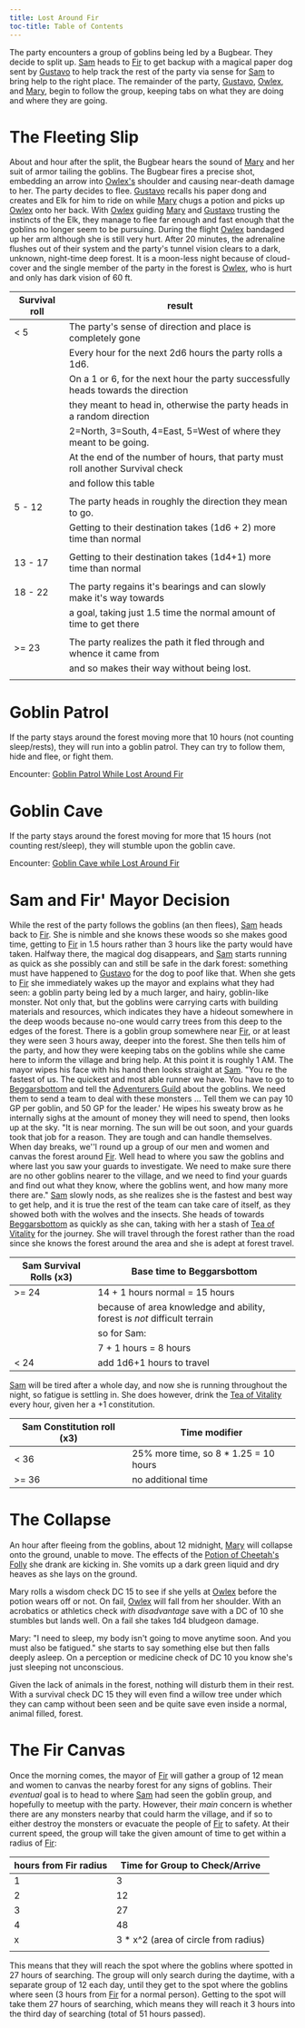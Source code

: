 ```yaml
---
title: Lost Around Fir
toc-title: Table of Contents
---
```


The party encounters a group of goblins being led by a Bugbear. They decide to split up. [Sam](../characters/samantha-teastead.md) heads to [Fir](../places/fir.md) to get backup with a magical paper dog sent by [Gustavo](../characters/gustavo.md) to help track the rest of the party via sense for [Sam](../characters/samantha-teastead.md) to bring help to the right place. The remainder of the party, [Gustavo](../characters/gustavo.md), [Owlex](../characters/owlex.md), and [Mary](../characters/mary-tanner.md), begin to follow the group, keeping tabs on what they are doing and where they are going. 

# The Fleeting Slip

About and hour after the split, the Bugbear hears the sound of [Mary](../characters/mary-tanner.md) and her suit of armor tailing the goblins. The Bugbear fires a precise shot, embedding an arrow into [Owlex's](../characters/owlex.md) shoulder and causing near-death damage to her. The party decides to flee. [Gustavo](../characters/gustavo.md) recalls his paper dong and creates and Elk for him to ride on while [Mary](../characters/mary-tanner.md) chugs a potion and picks up [Owlex](../characters/owlex.md) onto her back. With [Owlex](../characters/owlex.md) guiding [Mary](../characters/mary-tanner.md) and [Gustavo](../characters/gustavo.md) trusting the instincts of the Elk, they manage to flee far enough and fast enough that the goblins no longer seem to be pursuing. During the flight [Owlex](../characters/owlex.md) bandaged up her arm although she is still very hurt. After 20 minutes, the adrenaline flushes out of their system and the party's tunnel vision clears to a dark, unknown, night-time deep forest. It is a moon-less night because of cloud-cover and the single member of the party in the forest is [Owlex](../characters/owlex.md), who is hurt and only has dark vision of 60 ft.

| Survival roll | result                                                                            |
|---------------|-----------------------------------------------------------------------------------|
| < 5           | The party's sense of direction and place is completely gone                       |
|               | Every hour for the next 2d6 hours the party rolls a 1d6.                          |
|               | On a 1 or 6, for the next hour the party successfully heads towards the direction |
|               | they meant to head in, otherwise the party heads in a random  direction           |
|               | 2=North, 3=South, 4=East, 5=West of where they meant to be going.                 |
|               | At the end of the number of hours, that party must roll another Survival check    |
|               | and follow this table                                                             |
|               |                                                                                   |
| 5 - 12        | The party heads in roughly the direction they mean to go.                         |
|               | Getting to their destination takes (1d6 + 2) more time than normal                |
|               |                                                                                   |
| 13 - 17       | Getting to their destination takes (1d4+1) more time than normal                  |
|               |                                                                                   |
| 18 - 22       | The party regains it's bearings and can slowly make it's way towards              |
|               | a goal, taking just 1.5 time the normal amount of time  to get there              |
|               |                                                                                   |
| >= 23         | The party realizes the path it fled through and whence it came from               |
|               | and so makes their way without being lost.                                        |
|               |                                                                                   |


# Goblin Patrol

If the party stays around the forest moving more that 10 hours (not counting sleep/rests), they will run into a goblin patrol. They can try to follow them, hide and flee, or fight them.

Encounter: [Goblin Patrol While Lost Around Fir](../scenes/encounters/goblin-patrol-while-lost-around-fir.md)

# Goblin Cave

If the party stays around the forest moving for more that 15 hours (not counting rest/sleep), they will stumble upon the goblin cave.

Encounter: [Goblin Cave while Lost Around Fir](../scenes/encounters/goblin-cave.md)

# Sam and Fir' Mayor Decision

While the rest of the party follows the goblins (an then flees), [Sam](../characters/samantha-teastead.md) heads back to [Fir](../places/fir.md). She is nimble and she knows these woods so she makes good time, getting to [Fir](../places/fir.md) in 1.5 hours rather than 3 hours like the party would have taken. Halfway there, the magical dog disappears, and [Sam](../characters/samantha-teastead.md) starts running as quick as she possibly can and still be safe in the dark forest: something must have happened to [Gustavo](../characters/gustavo.md) for the dog to poof like that. When she gets to [Fir](../places/fir.md) she immediately wakes up the mayor and explains what they had seen: a goblin party being led by a much larger, and hairy, goblin-like monster. Not only that, but the goblins were carrying carts with building materials and resources, which indicates they have a hideout somewhere in the deep woods because no-one would carry trees from this deep to the edges of the forest. There is a goblin group somewhere near [Fir](../places/fir.md), or at least they were seen 3 hours away, deeper into the forest. She then tells him of the party, and how they were keeping tabs on the goblins while she came here to inform the village and bring help. At this point it is roughly 1 AM. The mayor wipes his face with his hand then looks straight at  [Sam](../characters/samantha-teastead.md). "You re the fastest of us. The quickest and most able runner we have. You have to go to [Beggarsbottom](../places/beggarsbottom/story.md) and tell the [Adventurers Guild](../places/adventurers-guild.md) about the goblins. We need them to send a team to deal with these monsters ... Tell them we can pay 10 GP per goblin, and 50 GP for the leader.' He wipes his sweaty brow as he internally sighs at the amount of money they will need to spend, then looks up at the sky. "It is near morning. The sun will be out soon, and your guards took that job for a reason. They are tough and can handle themselves. When day breaks, we''l round up a group of our men and women and canvas the forest around [Fir](../places/fir.md). Well head to where you saw the goblins and where last you saw your guards to investigate. We need to make sure there are no other goblins nearer to the village, and we need to find your guards and find out what they know, where the goblins went, and how many more there are." [Sam](../characters/samantha-teastead.md) slowly nods, as she realizes she is the fastest and best way to get help, and it is true the rest of the team can take care of itself, as they showed both with the wolves and the insects. She heads of towards [Beggarsbottom](../places/beggarsbottom/story.md) as quickly as she can, taking with her a stash of [Tea of Vitality](../items/tea-of-vitality.md) for the journey. She will travel through the forest rather than the road since she knows the forest around the area and she is adept at forest travel.


| Sam Survival Rolls (x3) | Base time to Beggarsbottom                                               |
|-------------------------|--------------------------------------------------------------------------|
| >= 24                   | 14 + 1 hours normal = 15 hours                                           |
|                         | because of area knowledge and ability, forest is *not* difficult terrain |
|                         | so for Sam:                                                              |
|                         | 7 + 1 hours = 8 hours                                                    |
| < 24                    | add 1d6+1 hours to travel                                                |


[Sam](../characters/samantha-teastead.md) will be tired after a whole day, and now she is running throughout the night, so fatigue is settling in. She does however, drink the [Tea of Vitality](../items/tea-of-vitality.md) every hour, given her a +1 constitution.

| Sam Constitution roll (x3) | Time modifier                         |
|----------------------------|---------------------------------------|
| < 36                       | 25% more time, so 8 * 1.25 = 10 hours |
| >= 36                      | no additional time                    |


	
# The Collapse

An hour after fleeing from the goblins, about 12 midnight, [Mary](../characters/mary-tanner.md) will collapse onto the ground, unable to move. The effects of the [Potion of Cheetah's Folly](../items/potion-of-cheetas-folly.md) she drank are kicking in. She vomits up a dark green liquid and dry heaves as she lays on the ground. 

Mary rolls a wisdom check DC 15 to see if she yells at [Owlex](../characters/owlex.md) before the potion wears off or not. On fail, [Owlex](../characters/owlex.md) will fall from her shoulder. With an acrobatics or athletics check *with disadvantage* save with a DC of 10 she stumbles but lands well. On a fail she takes 1d4 bludgeon damage.

Mary: "I need to sleep, my body isn't going to move anytime soon. And you must also be fatigued." she starts to say something else but then falls deeply asleep. On a perception or medicine check of DC 10 you know she's just sleeping not unconscious.

Given the lack of animals in the forest, nothing will disturb them in their rest. With a survival check DC 15 they will even find a willow tree under which they can camp without been seen and be quite save even inside a normal, animal filled, forest.


# The Fir Canvas

Once the morning comes, the mayor of [Fir](../places/fir.md) will gather a group of 12 mean and women to canvas the nearby forest for any signs of goblins. Their *eventual* goal is to head to where [Sam](../characters/samantha-teastead.md) had seen the goblin group, and hopefully to meetup with the party. However, their *main* concern is whether there are any monsters nearby that could harm the village, and if so to either destroy the monsters or evacuate the people of [Fir](../places/fir.md) to safety. At their current speed, the group will take the given amount of time to get within a radius of [Fir](../places/fir.md):

| hours from Fir radius | Time for Group to Check/Arrive       |
|-----------------------|--------------------------------------|
| 1                     | 3                                    |
| 2                     | 12                                   |
| 3                     | 27                                   |
| 4                     | 48                                   |
| x                     | 3 * x^2 (area of circle from radius) |
|                       |                                      |

This means that they will reach the spot where the goblins where spotted in 27 hours of searching. The group will only search during the daytime, with a separate group of 12 each day, until they get to the spot where the goblins where seen (3 hours from [Fir](../places/fir.md) for a normal person). Getting to the spot will take them 27 hours of searching, which means they will reach it 3 hours into the third day of searching (total of 51 hours passed).
 
